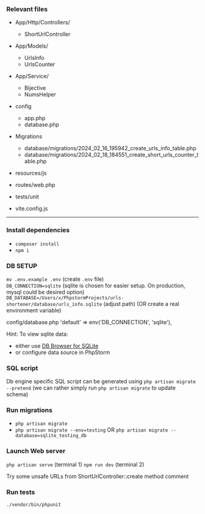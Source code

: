 
### Relevant files
- App/Http/Controllers/
  - ShortUrlController
- App/Models/
    - UrlsInfo
    - UrlsCounter
- App/Service/
    - Bijective
    - NumsHelper

- config
  - app.php
  - database.php

- Migrations
   - database/migrations/2024_02_16_195942_create_urls_info_table.php
   - database/migrations/2024_02_18_184551_create_short_urls_counter_table.php

- resources/js 
- routes/web.php 
- tests/unit 
- vite.config.js 
---

### Install dependencies
- `composer install`
- `npm i` 

### DB SETUP
`mv .env.example .env`  (create `.env` file)   
`DB_CONNECTION=sqlite` (sqlite is chosen for easier setup. On production, mysql could be desired option)
`DB_DATABASE=/Users/x/PhpstormProjects/urls-shortener/database/urls_info.sqlite` (adjust path) (OR create a real environment variable)

config/database.php
'default' => env('DB_CONNECTION', 'sqlite'),

Hint: To view sqlite data:
- either use [DB Browser for SQLite](https://sqlitebrowser.org)
- or configure data source in PhpStorm


### SQL script
Db engine specific SQL script can be generated using `php artisan migrate --pretend` (we can rather simply run `php artisan migrate` to update schema)

### Run migrations
- `php artisan migrate`
- `php artisan migrate --env=testing` OR `php artisan migrate --database=sqlite_testing_db`


### Launch Web server
`php artisan serve` (terminal 1)
`npm run dev` (terminal 2)


Try some unsafe URLs from ShortUrlController::create method comment

### Run tests
`./vendor/bin/phpunit`



